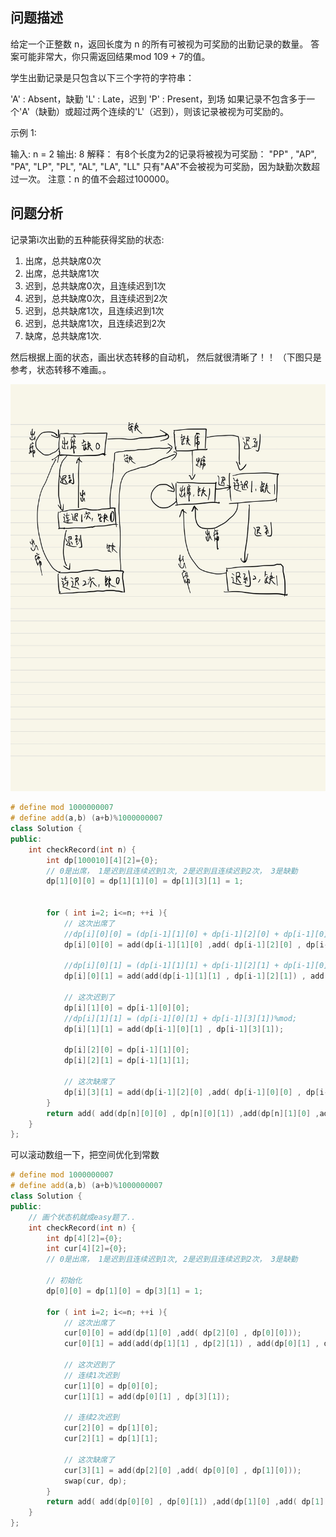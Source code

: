 ## 问题描述

给定一个正整数 n，返回长度为 n 的所有可被视为可奖励的出勤记录的数量。 答案可能非常大，你只需返回结果mod 109 + 7的值。

学生出勤记录是只包含以下三个字符的字符串：

'A' : Absent，缺勤
'L' : Late，迟到
'P' : Present，到场
如果记录不包含多于一个'A'（缺勤）或超过两个连续的'L'（迟到），则该记录被视为可奖励的。

示例 1:

输入: n = 2
输出: 8 
解释：
有8个长度为2的记录将被视为可奖励：
"PP" , "AP", "PA", "LP", "PL", "AL", "LA", "LL"
只有"AA"不会被视为可奖励，因为缺勤次数超过一次。
注意：n 的值不会超过100000。

## 问题分析

记录第i次出勤的五种能获得奖励的状态:
    
1. 出席，总共缺席0次
2. 出席，总共缺席1次
3. 迟到，总共缺席0次，且连续迟到1次
4. 迟到，总共缺席0次，且连续迟到2次
5. 迟到，总共缺席1次，且连续迟到1次
6. 迟到，总共缺席1次，且连续迟到2次
7. 缺席，总共缺席1次.

然后根据上面的状态，画出状态转移的自动机， 然后就很清晰了！！ （下图只是参考，状态转移不难画。。

![图](https://github.com/solthx/leetcode/blob/master/Dp/pic/552%E8%87%AA%E5%8A%A8%E6%9C%BA.jpg)



```cpp
# define mod 1000000007
# define add(a,b) (a+b)%1000000007
class Solution {
public:
    int checkRecord(int n) {
        int dp[100010][4][2]={0};
        // 0是出席， 1是迟到且连续迟到1次, 2是迟到且连续迟到2次， 3是缺勤
        dp[1][0][0] = dp[1][1][0] = dp[1][3][1] = 1;
        
        
        for ( int i=2; i<=n; ++i ){
            // 这次出席了
            //dp[i][0][0] = (dp[i-1][1][0] + dp[i-1][2][0] + dp[i-1][0][0])%mod;
            dp[i][0][0] = add(dp[i-1][1][0] ,add( dp[i-1][2][0] , dp[i-1][0][0]));
            
            //dp[i][0][1] = (dp[i-1][1][1] + dp[i-1][2][1] + dp[i-1][0][1] + dp[i-1][3][1])%mod;
            dp[i][0][1] = add(add(dp[i-1][1][1] , dp[i-1][2][1]) , add(dp[i-1][0][1] , dp[i-1][3][1]));
            
            // 这次迟到了
            dp[i][1][0] = dp[i-1][0][0];
            //dp[i][1][1] = (dp[i-1][0][1] + dp[i-1][3][1])%mod;
            dp[i][1][1] = add(dp[i-1][0][1] , dp[i-1][3][1]); 
            
            dp[i][2][0] = dp[i-1][1][0];
            dp[i][2][1] = dp[i-1][1][1];
            
            // 这次缺席了
            dp[i][3][1] = add(dp[i-1][2][0] ,add( dp[i-1][0][0] , dp[i-1][1][0]));
        }
        return add( add(dp[n][0][0] , dp[n][0][1]) ,add(dp[n][1][0] ,add( dp[n][1][1] ,add( dp[n][2][1],add( dp[n][2][0] ,dp[n][3][1])))));
    }
};
```

可以滚动数组一下，把空间优化到常数
```cpp
# define mod 1000000007
# define add(a,b) (a+b)%1000000007
class Solution {
public:
    // 画个状态机就成easy题了..
    int checkRecord(int n) {
        int dp[4][2]={0};
        int cur[4][2]={0};
        // 0是出席， 1是迟到且连续迟到1次, 2是迟到且连续迟到2次， 3是缺勤
        
        // 初始化
        dp[0][0] = dp[1][0] = dp[3][1] = 1;
        
        for ( int i=2; i<=n; ++i ){
            // 这次出席了
            cur[0][0] = add(dp[1][0] ,add( dp[2][0] , dp[0][0]));
            cur[0][1] = add(add(dp[1][1] , dp[2][1]) , add(dp[0][1] , dp[3][1]));
            
            // 这次迟到了
            // 连续1次迟到
            cur[1][0] = dp[0][0];
            cur[1][1] = add(dp[0][1] , dp[3][1]); 
            
            // 连续2次迟到
            cur[2][0] = dp[1][0];
            cur[2][1] = dp[1][1];
            
            // 这次缺席了
            cur[3][1] = add(dp[2][0] ,add( dp[0][0] , dp[1][0]));
            swap(cur, dp);
        }
        return add( add(dp[0][0] , dp[0][1]) ,add(dp[1][0] ,add( dp[1][1] ,add( dp[2][1],add( dp[2][0] ,dp[3][1])))));
    }
};
```